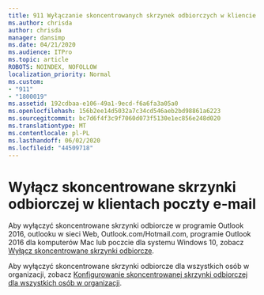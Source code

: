 ```yaml
---
title: 911 Wyłączanie skoncentrowanych skrzynek odbiorczych w kliencie
ms.author: chrisda
author: chrisda
manager: dansimp
ms.date: 04/21/2020
ms.audience: ITPro
ms.topic: article
ROBOTS: NOINDEX, NOFOLLOW
localization_priority: Normal
ms.custom:
- "911"
- "1800019"
ms.assetid: 192cdbaa-e106-49a1-9ecd-f6a6fa3a05a0
ms.openlocfilehash: 156b2ee14d5032a7c34cd546aeb2bd98861a6223
ms.sourcegitcommit: bc7d6f4f3c9f7060d073f5130e1ec856e248d020
ms.translationtype: MT
ms.contentlocale: pl-PL
ms.lasthandoff: 06/02/2020
ms.locfileid: "44509718"
---
```

# <a name="turn-off-focused-inbox-in-email-clients"></a>Wyłącz skoncentrowane skrzynki odbiorczej w klientach poczty e-mail

Aby wyłączyć skoncentrowane skrzynki odbiorcze w programie Outlook 2016, outlooku w sieci Web, Outlook.com/Hotmail.com, programie Outlook 2016 dla komputerów Mac lub poczcie dla systemu Windows 10, zobacz [Wyłącz skoncentrowane skrzynki odbiorcze](https://support.office.com/article/f714d94d-9e63-4217-9ccb-6cb2986aa1b2.aspx).

Aby wyłączyć skoncentrowane skrzynki odbiorcze dla wszystkich osób w organizacji, zobacz [Konfigurowanie skoncentrowanej skrzynki odbiorczej dla wszystkich osób w organizacji](https://docs.microsoft.com/microsoft-365/admin/setup/configure-focused-inbox).
